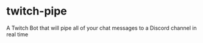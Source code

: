 # twitch-pipe
A Twitch Bot that will pipe all of your chat messages to a Discord channel in real time